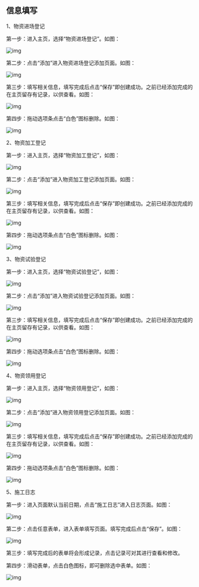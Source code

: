 ## **信息填写**

1、物资进场登记

第一步：进入主页，选择“物资进场登记”。如图：

![img](https://zctc.obs.myhuaweicloud.com/official/markdownImg/img23.png) 

 

第二步：点击“添加”进入物资进场登记添加页面。如图：

![img](https://zctc.obs.myhuaweicloud.com/official/markdownImg/img24.png) 

 

第三步：填写相关信息，填写完成后点击“保存”即创建成功。之前已经添加完成的在主页留存有记录，以供查看。如图：

![img](https://zctc.obs.myhuaweicloud.com/official/markdownImg/img25.png) 

 

第四步：拖动选项条点击“白色”图标删除。如图：

![img](https://zctc.obs.myhuaweicloud.com/official/markdownImg/img26.png) 

 

 

2、物资加工登记

第一步：进入主页，选择“物资加工登记”，如图：

![img](https://zctc.obs.myhuaweicloud.com/official/markdownImg/img27.png) 

 

第二步：点击“添加”进入物资加工登记添加页面。如图：

![img](https://zctc.obs.myhuaweicloud.com/official/markdownImg/img28.png) 

 

第三步：填写相关信息，填写完成后点击“保存”即创建成功。之前已经添加完成的在主页留存有记录，以供查看。如图：

![img](https://zctc.obs.myhuaweicloud.com/official/markdownImg/img29.png) 

 

第四步：拖动选项条点击“白色”图标删除。如图：

![img](https://zctc.obs.myhuaweicloud.com/official/markdownImg/img30.png) 

 

3、物资试验登记

第一步：进入主页，选择“物资试验登记”，如图：

![img](https://zctc.obs.myhuaweicloud.com/official/markdownImg/img31.png) 

第二步：点击“添加”进入物资试验登记添加页面。如图：

![img](https://zctc.obs.myhuaweicloud.com/official/markdownImg/img32.png) 

第三步：填写相关信息，填写完成后点击“保存”即创建成功。之前已经添加完成的在主页留存有记录，以供查看。如图：

![img](https://zctc.obs.myhuaweicloud.com/official/markdownImg/img33.png) 

 

第四步：拖动选项条点击“白色”图标删除。如图：

![img](https://zctc.obs.myhuaweicloud.com/official/markdownImg/img34.png) 

 

4、物资领用登记

第一步：进入主页，选择“物资领用登记”，如图：

![img](https://zctc.obs.myhuaweicloud.com/official/markdownImg/img35.png) 

 

第二步：点击“添加”进入物资领用登记添加页面。如图：

![img](https://zctc.obs.myhuaweicloud.com/official/markdownImg/img36.png) 

 

第三步：填写相关信息，填写完成后点击“保存”即创建成功。之前已经添加完成的在主页留存有记录，以供查看。如图：

![img](https://zctc.obs.myhuaweicloud.com/official/markdownImg/img37.png) 

 

第四步：拖动选项条点击“白色”图标删除。如图：

![img](https://zctc.obs.myhuaweicloud.com/official/markdownImg/img38.png) 

 

5、施工日志

第一步：进入页面默认当前日期，点击“施工日志”进入日志页面。如图：

![img](https://zctc.obs.myhuaweicloud.com/official/markdownImg/img39.png) 

第二步：点击任意表单，进入表单填写页面。填写完成后点击“保存”。如图：

![img](https://zctc.obs.myhuaweicloud.com/official/markdownImg/img40.png) 

第三步：填写完成后的表单将会形成记录，点击记录可对其进行查看和修改。

 

第四步：滑动表单，点击白色图标，即可删除选中表单。如图：

![img](https://zctc.obs.myhuaweicloud.com/official/markdownImg/img41.png) 

 